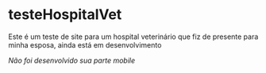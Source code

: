 # testeHospitalVet

Este é um teste de site para um hospital veterinário que fiz de presente para minha esposa, ainda está em desenvolvimento

*Não foi desenvolvido sua parte mobile*
